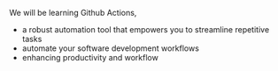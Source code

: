 We will be learning Github Actions,
- a robust automation tool that empowers you to streamline repetitive tasks
- automate your software development workflows
- enhancing productivity and workflow